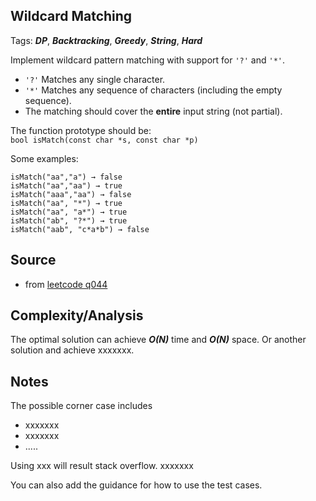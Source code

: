 [comment]: <> (This is a comment, it will not be included. For every question commit to the repository, you should put this readme file in the question/problem folder as a readme file, rename it to README.md)

## Wildcard Matching
Tags: ___DP___, ___Backtracking___, ___Greedy___, ___String___, ___Hard___

Implement wildcard pattern matching with support for ``'?'`` and ``'*'``.
* ``'?'`` Matches any single character.
* `'*'` Matches any sequence of characters (including the empty sequence).
* The matching should cover the __entire__ input string (not partial).

The function prototype should be:  
`bool isMatch(const char *s, const char *p)`

Some examples:
```
isMatch("aa","a") → false
isMatch("aa","aa") → true
isMatch("aaa","aa") → false
isMatch("aa", "*") → true
isMatch("aa", "a*") → true
isMatch("ab", "?*") → true
isMatch("aab", "c*a*b") → false
```

## Source
* from [leetcode q044](https://leetcode.com/problems/wildcard-matching "Wildcard Matching")

## Complexity/Analysis
The optimal solution can achieve ___O(N)___ time and ___O(N)___ space. Or another solution and achieve xxxxxxx.

## Notes
The possible corner case includes
* xxxxxxx
* xxxxxxx
* .....

Using xxx will result stack overflow. xxxxxxx

You can also add the guidance for how to use the test cases.
